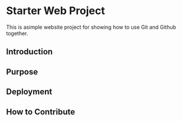# Starter Web Project

This is asimple website project for showing how to use Git and Github together.

## Introduction

## Purpose

## Deployment

## How to Contribute